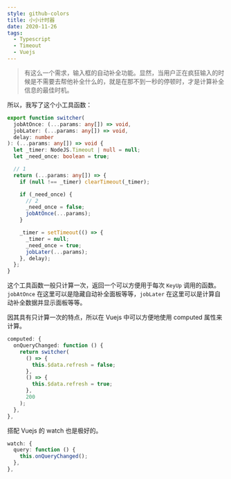 ```yaml
---
style: github-colors
title: 小小计时器
date: 2020-11-26
tags:
  - Typescript
  - Timeout
  - Vuejs
---
```


> 有这么一个需求，输入框的自动补全功能。显然，当用户正在疯狂输入的时候是不需要去帮他补全什么的，就是在那不到一秒的停顿时，才是计算补全信息的最佳时机。

所以，我写了这个小工具函数：

```typescript
export function switcher(
  jobAtOnce: (...params: any[]) => void,
  jobLater: (...params: any[]) => void,
  delay: number
): (...params: any[]) => void {
  let _timer: NodeJS.Timeout | null = null;
  let _need_once: boolean = true;

  // 1
  return (...params: any[]) => {
    if (null !== _timer) clearTimeout(_timer);

    if (_need_once) {
      // 2
      _need_once = false;
      jobAtOnce(...params);
    }

    _timer = setTimeout(() => {
      _timer = null;
      _need_once = true;
      jobLater(...params);
    }, delay);
  };
}
```

这个工具函数一般只计算一次，返回一个可以方便用于每次 `KeyUp` 调用的函数。
`jobAtOnce` 在这里可以是隐藏自动补全面板等等，`jobLater` 在这里可以是计算自动补全数据并显示面板等等。

因其具有只计算一次的特点，所以在 Vuejs 中可以方便地使用 computed 属性来计算。

```typescript
computed: {
  onQueryChanged: function () {
    return switcher(
      () => {
        this.$data.refresh = false;
      },
      () => {
        this.$data.refresh = true;
      },
      200
    );
  },
},
```

搭配 Vuejs 的 watch 也是极好的。

```typescript
watch: {
  query: function () {
    this.onQueryChanged();
  },
},
```
